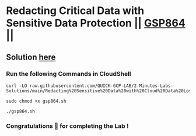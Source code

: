 # Redacting Critical Data with Sensitive Data Protection || [GSP864](https://www.cloudskillsboost.google/focuses/46234?parent=catalog) ||

## Solution [here](https://youtu.be/uCU12_itV4U)

### Run the following Commands in CloudShell

```
curl -LO raw.githubusercontent.com/QUICK-GCP-LAB/2-Minutes-Labs-Solutions/main/Redacting%20Sensitive%20Data%20with%20Cloud%20Data%20Loss%20Prevention/gsp864.sh

sudo chmod +x gsp864.sh

./gsp864.sh
```

### Congratulations 🎉 for completing the Lab !
